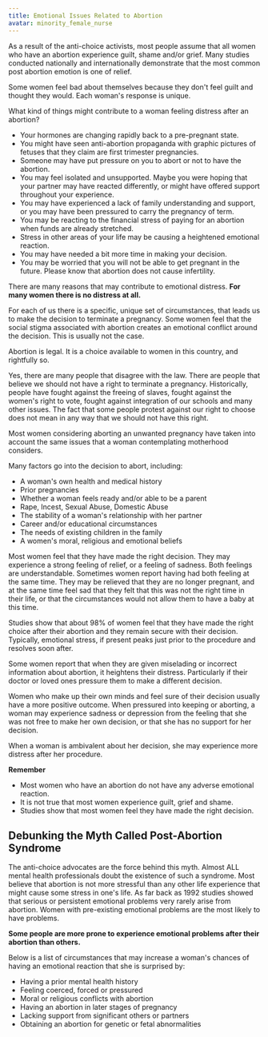 ```yaml
---
title: Emotional Issues Related to Abortion
avatar: minority_female_nurse
---
```


As a result of the anti-choice activists, most people assume that all
women who have an abortion experience guilt, shame and/or grief.  Many
studies conducted nationally and internationally demonstrate that the
most common post abortion emotion is one of relief.

Some women feel bad about themselves because they don't feel guilt and
thought they would.  Each woman's response is unique.

What kind of things might contribute to a woman feeling distress after
an abortion?

- Your hormones are changing rapidly back to a pre-pregnant state.
- You might have seen anti-abortion propaganda with graphic pictures of
  fetuses that they claim are first trimester pregnancies.
- Someone may have put pressure on you to abort or not to have the
  abortion.
- You may feel isolated and unsupported.  Maybe you were hoping that
  your partner may have reacted differently, or might have offered
  support throughout your experience.
- You may have experienced a lack of family understanding and support,
  or you may have been pressured to carry the pregnancy of term.
- You may be reacting to the financial stress of paying for an abortion
  when funds are already stretched.
- Stress in other areas of your life may be causing a heightened
  emotional reaction.
- You may have needed a bit more time in making your decision.
- You may be worried that you will not be able to get pregnant in the
  future.  Please know that abortion does not cause infertility.

There are many reasons that may contribute to emotional distress.  **For
many women there is no distress at all.**

For each of us there is a specific, unique set of circumstances, that
leads us to make the decision to terminate a pregnancy.  Some women feel
that the social stigma associated with abortion creates an emotional
conflict around the decision.  This is usually not the case.

Abortion is legal.  It is a choice available to women in this country,
and rightfully so.

Yes, there are many people that disagree with the law.  There are people
that believe we should not have a right to terminate a pregnancy.
Historically, people have fought against the freeing of slaves, fought
against the women's right to vote, fought against integration of our
schools and many other issues.  The fact that some people protest
against our right to choose does not mean in any way that we should not
have this right.

Most women considering aborting an unwanted pregnancy have taken into
account the same issues that a woman contemplating motherhood considers.

Many factors go into the decision to abort, including:

- A woman's own health and medical history
- Prior pregnancies
- Whether a woman feels ready and/or able to be a parent
- Rape, Incest, Sexual Abuse, Domestic Abuse
- The stability of a woman's relationship with her partner
- Career and/or educational circumstances
- The needs of existing children in the family
- A women's moral, religious and emotional beliefs

Most women feel that they have made the right decision.  They may
experience a strong feeling of relief, or a feeling of sadness.  Both
feelings are understandable.  Sometimes women report having had both
feeling at the same time.  They may be relieved that they are no longer
pregnant, and at the same time feel sad that they felt that this was not
the right time in their life, or that the circumstances would not allow
them to have a baby at this time.

Studies show that about 98% of women feel that they have made the right
choice after their abortion and they remain secure with their decision.
Typically, emotional stress, if present peaks just prior to the
procedure and resolves soon after.

Some women report that when they are given miselading or incorrect
information about abortion, it heightens their distress.  Particularly
if their doctor or loved ones pressure them to make a different
decision.

Women who make up their own minds and feel sure of their decision
usually have a more positive outcome.  When pressured into keeping or
aborting, a woman may experience sadness or depression from the feeling
that she was not free to make her own decision, or that she has no
support for her decision.

When a woman is ambivalent about her decision, she may experience more
distress after her procedure.

**Remember**

- Most women who have an abortion do not have any adverse emotional
  reaction.
- It is not true that most women experience guilt, grief and shame.
- Studies show that most women feel they have made the right decision.


Debunking the Myth Called Post-Abortion Syndrome
------------------------------------------------

The anti-choice advocates are the force behind this myth.  Almost ALL
mental health professionals doubt the existence of such a syndrome.
Most believe that abortion is not more stressful than any other life
experience that might cause some stress in one's life.  As far back as
1992 studies showed that serious or persistent emotional problems very
rarely arise from abortion.  Women with pre-existing emotional problems
are the most likely to have problems.

**Some people are more prone to experience emotional problems after
their abortion than others.**

Below is a list of circumstances that may increase a woman's chances of
having an emotional reaction that she is surprised by:

- Having a prior mental health history
- Feeling coerced, forced or pressured
- Moral or religious conflicts with abortion
- Having an abortion in later stages of pregnancy
- Lacking support from significant others or partners
- Obtaining an abortion for genetic or fetal abnormalities

[minority female nurse]: {{urls.media}}/minority_female_nurse.jpg

